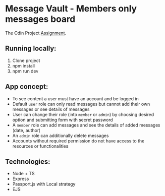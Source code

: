 # Message Vault - Members only messages board

The Odin
Project [Assignment](https://www.theodinproject.com/lessons/node-path-nodejs-members-only).

## Running locally:

1. Clone project
2. npm install
3. npm run dev

## App concept:

+ To see content a user must have an account and be logged in
+ Default `user` role can only read messages but cannot add their own messages or see details of messages
+ User can change their role (into `member` or `admin`) by choosing desired option and submitting form with secret
  password
+ A `member` role can add messages and see the details of added messages (date, author)
+ An `admin` role can additionally delete messages
+ Accounts without required permission do not have access to the resources or functionalities

## Technologies:

+ Node + TS
+ Express
+ Passport.js with Local strategy
+ EJS
